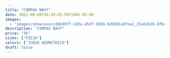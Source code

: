 ```yaml
---
title: "COMPAS NAVY"
date: 2022-08-09T16:39:45.5971465-05:00
images:
  - "images/showcase/e36bd0ff-1d3a-45df-9d69-bdbb81adfea1_31a61b3b-8fba-403d-a331-28997036fb60.webp"
description: "COMPAS NAVY"
price: "36"
sizes: ["PIEZA"]
colors: ["JUEGO GEOMETRICO"]
draft: false
---
```

